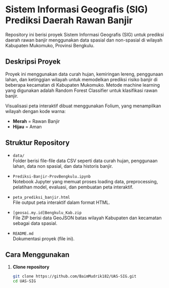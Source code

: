 # Sistem Informasi Geografis (SIG) Prediksi Daerah Rawan Banjir

Repository ini berisi proyek Sistem Informasi Geografis (SIG) untuk prediksi daerah rawan banjir menggunakan data spasial dan non-spasial di wilayah Kabupaten Mukomuko, Provinsi Bengkulu.

## Deskripsi Proyek

Proyek ini menggunakan data curah hujan, kemiringan lereng, penggunaan lahan, dan ketinggian wilayah untuk memodelkan prediksi risiko banjir di beberapa kecamatan di Kabupaten Mukomuko. Metode machine learning yang digunakan adalah Random Forest Classifier untuk klasifikasi rawan banjir.

Visualisasi peta interaktif dibuat menggunakan Folium, yang menampilkan wilayah dengan kode warna:  
- **Merah** = Rawan Banjir  
- **Hijau** = Aman

## Struktur Repository

- `data/`  
  Folder berisi file-file data CSV seperti data curah hujan, penggunaan lahan, data non spasial, dan data historis banjir.

- `Prediksi-Banjir-ProvBengkulu.ipynb`  
  Notebook Jupyter yang memuat proses loading data, preprocessing, pelatihan model, evaluasi, dan pembuatan peta interaktif.

- `peta_prediksi_banjir.html`  
  File output peta interaktif dalam format HTML.

- `[geosai.my.id]Bengkulu_Kab.zip`  
  File ZIP berisi data GeoJSON batas wilayah Kabupaten dan kecamatan sebagai data spasial.

- `README.md`  
  Dokumentasi proyek (file ini).

## Cara Menggunakan

1. **Clone repository**  
   ```bash
   git clone https://github.com/BaimMudrik182/UAS-SIG.git
   cd UAS-SIG

